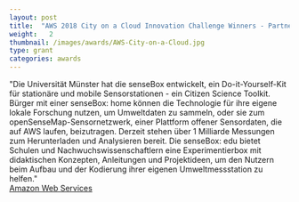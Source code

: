 ```yaml
---
layout: post
title:  "AWS 2018 City on a Cloud Innovation Challenge Winners - Partners in Innovation Award 2018"
weight:   2
thumbnail: /images/awards/AWS-City-on-a-Cloud.jpg
type: grant
categories: awards
---
```

"Die Universität Münster hat die senseBox entwickelt, ein Do-it-Yourself-Kit für stationäre und mobile Sensorstationen - ein Citizen Science Toolkit. Bürger mit einer senseBox: home können die Technologie für ihre eigene lokale Forschung nutzen, um Umweltdaten zu sammeln, oder sie zum openSenseMap-Sensornetzwerk, einer Plattform offener Sensordaten, die auf AWS laufen, beizutragen. Derzeit stehen über 1 Milliarde Messungen zum Herunterladen und Analysieren bereit. Die senseBox: edu bietet Schulen und Nachwuchswissenschaftlern eine Experimentierbox mit didaktischen Konzepten, Anleitungen und Projektideen, um den Nutzern beim Aufbau und der Kodierung ihrer eigenen Umweltmessstation zu helfen."
<br><a href="https://aws.amazon.com/de/stateandlocal/cityonacloud/2018winners/">Amazon Web Services</a>
